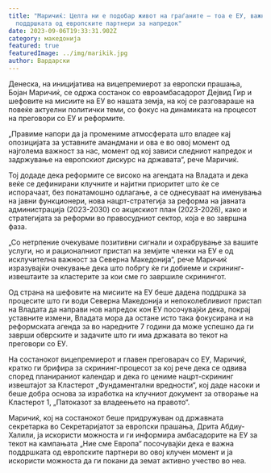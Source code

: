 ```yaml
---
title: "Маричиќ: Целта ни е подобар живот на граѓаните – тоа е ЕУ, важна е
  поддршката од европските партнери за напредок"
date: 2023-09-06T19:33:31.902Z
category: македонија
featured: true
featuredImage: ../img/marikik.jpg
author: Вардарски
---
```

<!--StartFragment-->

Денеска, на иницијатива на вицепремиерот за европски прашања, Бојан Маричиќ, се одржа состанок со евроамбасадорот Дејвид Гир и шефовите на мисиите на ЕУ во нашата земја, на кој се разговараше на повеќе актуелни политички теми, со фокус на динамиката на процесот на преговори со ЕУ и реформите.

„Правиме напори да ја промениме атмосферата што владее кај опозицијата за уставните амандмани и ова е во овој момент од најголема важност за нас, момент од кој зависи следниот напредок и задржување на европскиот дискурс на државата“, рече Маричиќ.

Тој додаде дека реформите се високо на агендата на Владата и дека веќе се дефинирани клучните и најитни приоритет што ќе се испорачаат, без понатамошно одлагање, а се однесуваат на именувања на јавни функционери, нова нацрт-стратегија за реформа на јавната администрација (2023-2030) со акцискиот план (2023-2026), како и стратегијата за реформи во правосудниот сектор, која е во завршна фаза.

„Со нетрпение очекуваме позитивни сигнали и охрабрување за вашите услуги, но и рационалниот пристап на земјите членки на ЕУ е од исклучителна важност за Северна Македонија“, рече Маричиќ изразувајќи очекување дека што побргу ќе ги добиеме и скрининг-извештаите за кластерите за кои сме го завршиле скринингот.

Од страна на шефовите на мисиите на ЕУ беше дадена поддршка за процесите што ги води Северна Македонија и непоколебливиот пристап на Владата да направи нов напредок кон ЕУ посочувајќи дека, покрај уставните измени, Владата мора да остане исто така фокусирана и на реформската агенда за во наредните 7 години да може успешно да ги заврши обврските и задачите што ги има државата во текот на преговори со ЕУ.

На состанокот вицепремиерот и главен преговарач со ЕУ, Маричиќ, кратко ги брифира за скрининг-процесот за кој рече дека се одвива според планираниот календар и дека го цениме нацрт-скрининг извештајот за Кластерот „Фундаментални вредности“, кој даде насоки и беше добра основа за изработка на клучниот документ за отворање на Кластерот 1, „Патоказот за владеењето на правото“.

Маричиќ, кој на состанокот беше придружуван од државната секретарка во Секретаријатот за европски прашања, Дрита Абдиу-Халили, ја искористи можноста и ги информира амбасадорите на ЕУ за текот на кампањата „Ние сме Европа“ посочувајќи дека е важна поддршката од европските партнери во овој клучен момент и ја искористи можноста да ги покани да земат активно учество во неа.

<!--EndFragment-->